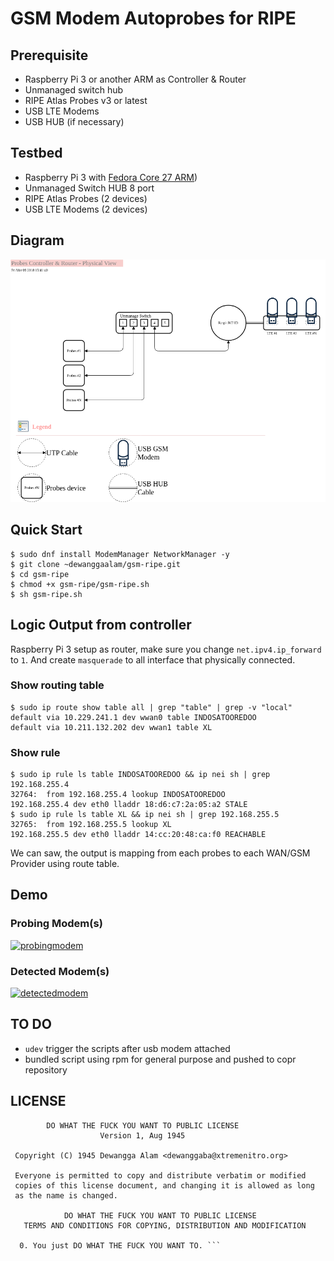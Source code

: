 GSM Modem Autoprobes for RIPE
=============================

## Prerequisite
* Raspberry Pi 3 or another ARM as Controller & Router 
* Unmanaged switch hub
* RIPE Atlas Probes v3 or latest
* USB LTE Modems
* USB HUB (if necessary)

## Testbed
* Raspberry Pi 3 with [Fedora Core 27 ARM](https://arm.fedoraproject.org/))
* Unmanaged Switch HUB 8 port
* RIPE Atlas Probes (2 devices)
* USB LTE Modems (2 devices)

## Diagram
![alt text](images/raspi-probes-controller-router_physical.png "RIPE Atlas GSM Measurements")

## Quick Start
```
$ sudo dnf install ModemManager NetworkManager -y
$ git clone ~dewanggaalam/gsm-ripe.git
$ cd gsm-ripe 
$ chmod +x gsm-ripe/gsm-ripe.sh
$ sh gsm-ripe.sh
```

## Logic Output from controller

Raspberry Pi 3 setup as router, make sure you change `net.ipv4.ip_forward` to `1`. And create `masquerade` to all interface that physically connected.

### Show routing table
```
$ sudo ip route show table all | grep "table" | grep -v "local" 
default via 10.229.241.1 dev wwan0 table INDOSATOOREDOO 
default via 10.211.132.202 dev wwan1 table XL 
```

### Show rule

```
$ sudo ip rule ls table INDOSATOOREDOO && ip nei sh | grep 192.168.255.4
32764:	from 192.168.255.4 lookup INDOSATOOREDOO 
192.168.255.4 dev eth0 lladdr 18:d6:c7:2a:05:a2 STALE
$ sudo ip rule ls table XL && ip nei sh | grep 192.168.255.5
32765:	from 192.168.255.5 lookup XL 
192.168.255.5 dev eth0 lladdr 14:cc:20:48:ca:f0 REACHABLE
```

We can saw, the output is mapping from each probes to each WAN/GSM Provider using route table.

## Demo
### Probing Modem(s)
[![probingmodem](https://asciinema.org/a/WjbOtwqsQgF4hecD65LwidMFL.png)](https://asciinema.org/a/WjbOtwqsQgF4hecD65LwidMFL)

### Detected Modem(s)
[![detectedmodem](https://asciinema.org/a/ETAefiIVY6joyV6YwAGGqqUpY.png)](https://asciinema.org/a/ETAefiIVY6joyV6YwAGGqqUpY)


## TO DO
* `udev` trigger the scripts after usb modem attached
* bundled script using rpm for general purpose and pushed to copr repository

## LICENSE
```
        DO WHAT THE FUCK YOU WANT TO PUBLIC LICENSE 
                    Version 1, Aug 1945 

 Copyright (C) 1945 Dewangga Alam <dewanggaba@xtremenitro.org> 

 Everyone is permitted to copy and distribute verbatim or modified 
 copies of this license document, and changing it is allowed as long 
 as the name is changed. 

            DO WHAT THE FUCK YOU WANT TO PUBLIC LICENSE 
   TERMS AND CONDITIONS FOR COPYING, DISTRIBUTION AND MODIFICATION 

  0. You just DO WHAT THE FUCK YOU WANT TO. ```